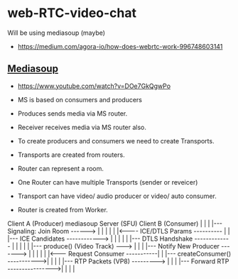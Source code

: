 # web-RTC-video-chat
Will be using mediasoup (maybe)
- https://medium.com/agora-io/how-does-webrtc-work-996748603141

## [Mediasoup](https://mediasoup.org/)
- https://www.youtube.com/watch?v=DOe7GkQgwPo
- MS is based on consumers and producers
- Produces sends media via MS router.
- Receiver receives media via MS router also.
- To create producers and consumers we need to create Transports.
- Transports are created from routers.
- Router can represent a room.
- One Router can have multiple Transports (sender or reveicer)
- Transport can have video/ audio producer or video/ auto consumer.


- Router is created from Worker.

Client A (Producer)           mediasoup Server (SFU)           Client B (Consumer)
    |                                 |                                 |
    |--- Signaling: Join Room ------> |                                 |
    |                                 |                                 |
    |<---- ICE/DTLS Params ---------- |                                 |
    |--- ICE Candidates ------------> |                                 |
    |                                 |                                 |
    |--- DTLS Handshake ------------- |                                 |
    |                                 |                                 |
    |--- produce() (Video Track) ---> |                                 |
    |                                 |--- Notify New Producer -------> |
    |                                 |                                 |
    |                                 |<--- Request Consumer -----------|
    |                                 |--- createConsumer() ----------->|
    |                                 |                                 |
    |--- RTP Packets (VP8) ---------> |                                 |
    |                                 |--- Forward RTP ---------------->|
    |                                 |                                 |